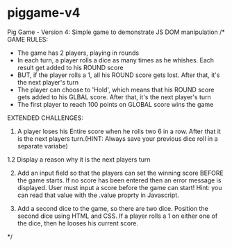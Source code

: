 # piggame-v4
Pig Game - Version 4: Simple game to demonstrate JS DOM manipulation
/*
GAME RULES:

- The game has 2 players, playing in rounds
- In each turn, a player rolls a dice as many times as he whishes. Each result get added to his ROUND score
- BUT, if the player rolls a 1, all his ROUND score gets lost. After that, it's the next player's turn
- The player can choose to 'Hold', which means that his ROUND score gets added to his GLBAL score. After that, it's the next player's turn
- The first player to reach 100 points on GLOBAL score wins the game

EXTENDED CHALLENGES:

1. A player loses his Entire score when he rolls two 6 in a row. After that it is the next players turn.(HINT: Always save your previous dice roll in a separate variabe)

1.2 Display a reason why it is the next players turn

2. Add an input field so that the players can set the winning score BEFORE the game starts. If no score has been entered then an error message is displayed. User must input a score before the game can start! Hint: you can read that value with the .value proprty in Javascript.

3. Add a second dice to the game, so there are two dice. Position the second dice using HTML and CSS. If a player rolls a 1 on either one of the dice, then he looses his current score.

*/
